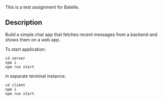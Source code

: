 This is a test assignment for Batelle.

## Description

Build a simple chat app that fetches recent messages from a backend and shows them on a web app.

To start application:
```
cd server
npm i
npm run start
```
in separate terminal instance:
```
cd client
npm i
npm run start
```